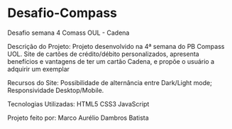 # Desafio-Compass
Desafio semana 4 Comass OUL - Cadena

Descrição do Projeto:
 Projeto desenvolvido na 4ª semana do PB Compass UOL. Site de cartões de crédito/débito personalizados, apresenta benefícios e vantagens de ter um cartão Cadena, e propõe o usuário a adquirir um exemplar

Recursos do Site:
 Possibilidade de alternância entre Dark/Light mode;
 Responsividade Desktop/Mobile.

Tecnologias Utilizadas:
 HTML5
 CSS3
 JavaScript

Projeto feito por:
 Marco Aurélio Dambros Batista
